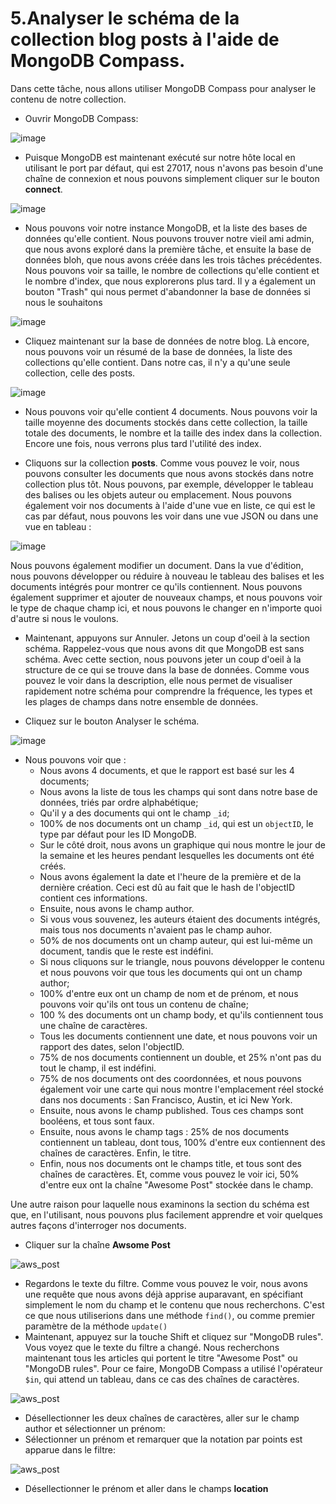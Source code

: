 # 5.Analyser le schéma de la collection blog posts à l'aide de MongoDB Compass.

Dans cette tâche, nous allons utiliser MongoDB Compass pour analyser le contenu de notre collection.

* Ouvrir MongoDB Compass:

![image](https://user-images.githubusercontent.com/73080397/212380556-6bacbff1-a6e1-478c-869b-1e731562aeb6.png)

* Puisque MongoDB est maintenant exécuté sur notre hôte local en utilisant le port par défaut, qui est 27017, nous n'avons pas besoin d'une chaîne de connexion et nous pouvons simplement cliquer sur le bouton **connect**. 

![image](https://user-images.githubusercontent.com/73080397/212380639-80a36d0c-cfaf-45a8-bd5d-1e7192efca6a.png)

* Nous pouvons voir notre instance MongoDB, et la liste des bases de données qu'elle contient. Nous pouvons trouver notre vieil ami admin, que nous avons exploré dans la première tâche, et ensuite la base de données bloh, que nous avons créée dans les trois tâches précédentes. Nous pouvons voir sa taille, le nombre de collections qu'elle contient et le nombre d'index, que nous explorerons plus tard. Il y a également un bouton "Trash" qui nous permet d'abandonner la base de données si nous le souhaitons

![image](https://user-images.githubusercontent.com/73080397/212381436-2d2bf9a0-0d28-4fd2-a63f-3883c39e323a.png)

* Cliquez maintenant sur la base de données de notre blog. Là encore, nous pouvons voir un résumé de la base de données, la liste des collections qu'elle contient. Dans notre cas, il n'y a qu'une seule collection, celle des posts.

![image](https://user-images.githubusercontent.com/73080397/212381914-736b3ac5-ec46-4caa-93e3-2c45d5acb267.png)

* Nous pouvons voir qu'elle contient 4 documents. Nous pouvons voir la taille moyenne des documents stockés dans cette collection, la taille totale des documents, le nombre et la taille des index dans la collection. Encore une fois, nous verrons plus tard l'utilité des index. 

* Cliquons sur la collection **posts**. Comme vous pouvez le voir, nous pouvons consulter les documents que nous avons stockés dans notre collection plus tôt. Nous pouvons, par exemple, développer le tableau des balises ou les objets auteur ou emplacement. Nous pouvons également voir nos documents à l'aide d'une vue en liste, ce qui est le cas par défaut, nous pouvons les voir dans une vue JSON ou dans une vue en tableau :

![image](https://user-images.githubusercontent.com/73080397/212382344-323664fc-437b-407b-a929-bd190a89b953.png)

Nous pouvons également modifier un document. Dans la vue d'édition, nous pouvons développer ou réduire à nouveau le tableau des balises et les documents intégrés pour montrer ce qu'ils contiennent. Nous pouvons également supprimer et ajouter de nouveaux champs, et nous pouvons voir le type de chaque champ ici, et nous pouvons le changer en n'importe quoi d'autre si nous le voulons. 

* Maintenant, appuyons sur Annuler. Jetons un coup d'oeil à la section schéma. Rappelez-vous que nous avons dit que MongoDB est sans schéma. Avec cette section, nous pouvons jeter un coup d'oeil à la structure de ce qui se trouve dans la base de données. Comme vous pouvez le voir dans la description, elle nous permet de visualiser rapidement notre schéma pour comprendre la fréquence, les types et les plages de champs dans notre ensemble de données. 

* Cliquez sur le bouton Analyser le schéma. 

![image](https://user-images.githubusercontent.com/73080397/212384983-d40e40e4-a132-45a3-966d-8c0b27599381.png)

* Nous pouvons voir que :
  * Nous avons 4 documents, et que le rapport est basé sur les 4 documents;
  * Nous avons la liste de tous les champs qui sont dans notre base de données, triés par ordre alphabétique;
  * Qu'il y a des documents qui ont le champ `_id`;
  * 100% de nos documents ont un champ `_id`, qui est un `objectID`, le type par défaut pour les ID MongoDB. 
  * Sur le côté droit, nous avons un graphique qui nous montre le jour de la semaine et les heures pendant lesquelles les documents ont été créés. 
  * Nous avons également la date et l'heure de la première et de la dernière création. Ceci est dû au fait que le hash de l'objectID contient ces informations. 
  * Ensuite, nous avons le champ author. 
  * Si vous vous souvenez, les auteurs étaient des documents intégrés, mais tous nos documents n'avaient pas le champ auhor. 
  * 50% de nos documents ont un champ auteur, qui est lui-même un document, tandis que le reste est indéfini. 
  * Si nous cliquons sur le triangle,  nous pouvons développer le contenu et nous pouvons voir que tous les documents qui ont un champ author;
  * 100% d'entre eux ont un champ de nom et de prénom, et nous pouvons voir qu'ils ont tous un contenu de chaîne; 
  * 100 % des documents ont un champ body, et qu'ils contiennent tous une chaîne de caractères. 
  * Tous les documents contiennent une date, et nous pouvons voir un rapport des dates, selon l'objectID. 
  * 75% de nos documents contiennent un double, et 25% n'ont pas du tout le champ, il est indéfini. 
  * 75% de nos documents ont des coordonnées, et nous pouvons également voir une carte qui nous montre l'emplacement réel stocké dans nos documents : San Francisco, Austin, et ici New York. 
  * Ensuite, nous avons le champ published. Tous ces champs sont booléens, et tous sont faux. 
  * Ensuite, nous avons le champ tags : 25% de nos documents contiennent un tableau, dont tous, 100% d'entre eux contiennent des chaînes de caractères. Enfin, le titre. 
  * Enfin, nous nos documents ont le champs title, et tous sont des chaînes de caractères. Et, comme vous pouvez le voir ici, 50% d'entre eux ont la chaîne "Awesome Post" stockée dans le champ.

Une autre raison pour laquelle nous examinons la section du schéma est que, en l'utilisant, nous pouvons plus facilement apprendre et voir quelques autres façons d'interroger nos documents. 

* Cliquer sur la chaîne **Awsome Post**

![aws_post](https://user-images.githubusercontent.com/73080397/212388211-5761df07-c8db-48ab-811d-4559a063238d.png)

* Regardons le texte du filtre. Comme vous pouvez le voir, nous avons une requête que nous avons déjà apprise auparavant, en spécifiant simplement le nom du champ et le contenu que nous recherchons. C'est ce que nous utiliserions dans une méthode `find()`, ou comme premier paramètre de la méthode `update()`
* Maintenant, appuyez sur la touche Shift et cliquez sur "MongoDB rules". Vous voyez que le texte du filtre a changé. Nous recherchons maintenant tous les articles qui portent le titre "Awesome Post" ou "MongoDB rules". Pour ce faire, MongoDB Compass a utilisé l'opérateur `$in`, qui attend un tableau, dans ce cas des chaînes de caractères. 

![aws_post](https://user-images.githubusercontent.com/73080397/212390444-5757dd1f-e4f6-4679-8d2c-d76915e8671d.png)

* Désellectionner les deux chaînes de caractères, aller sur le champ author et sélectionner un prénom:
* Sélectionner un prénom et remarquer que la notation par points est apparue dans le filtre:

![aws_post](https://user-images.githubusercontent.com/73080397/212391567-54fee95d-c793-44fe-8d06-f83031eab517.png)

* Désellectionner le prénom et aller dans le champs **location**
